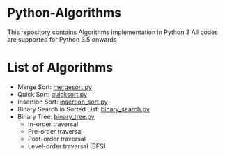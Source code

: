 # Python-Algorithms
This repository contains Algorithms implementation in Python 3
All codes are supported for Python 3.5 onwards

# List of Algorithms
* Merge Sort: [mergesort.py](mergesort.py)
* Quick Sort: [quicksort.py](quicksort.py)
* Insertion Sort: [insertion_sort.py](insertion_sort.py)
* Binary Search in Sorted List: [binary_search.py](binary_search.py)
* Binary Tree: [binary_tree.py](binary_tree.py)
    * In-order traversal
    * Pre-order traversal
    * Post-order traversal
    * Level-order traversal (BFS)